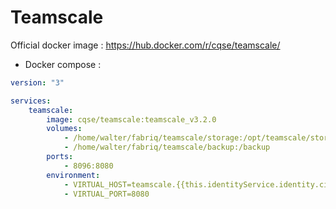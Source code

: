 Teamscale
============

Official docker image : https://hub.docker.com/r/cqse/teamscale/


* Docker compose :

```yml
version: "3"

services:
    teamscale:
        image: cqse/teamscale:teamscale_v3.2.0
        volumes:
            - /home/walter/fabriq/teamscale/storage:/opt/teamscale/storage
            - /home/walter/fabriq/teamscale/backup:/backup
        ports:
            - 8096:8080
        environment:
            - VIRTUAL_HOST=teamscale.{{this.identityService.identity.ciDomain}}
            - VIRTUAL_PORT=8080  
```

